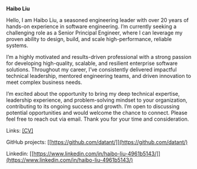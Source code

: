 **Haibo Liu**

Hello, I am Haibo Liu, a seasoned engineering leader with over 20 years of hands-on experience in software engineering. I’m currently seeking a challenging role as a ​Senior Principal Engineer, where I can leverage my proven ability to design, build, and scale high-performance, reliable systems.

I’m a highly motivated and results-driven professional with a strong passion for developing high-quality, scalable, and resilient enterprise software solutions. Throughout my career, I’ve consistently delivered impactful technical leadership, mentored engineering teams, and driven innovation to meet complex business needs.

I’m excited about the opportunity to bring my deep technical expertise, leadership experience, and problem-solving mindset to your organization, contributing to its ongoing success and growth. I’m open to discussing potential opportunities and would welcome the chance to connect. Please feel free to reach out via email. Thank you for your time and consideration.

Links: [[CV]](https://github.com/datant/datant.github.io/blob/main/docs/Resume-Haibo.Liu.pdf)

GitHub projects: [[https://github.com/datant/]](https://github.com/datant/)

Linkedin: [[https://www.linkedin.com/in/haibo-liu-4961b5143/]](https://www.linkedin.com/in/haibo-liu-4961b5143/)
